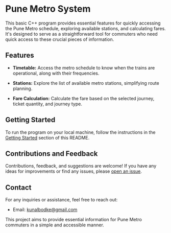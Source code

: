 # Pune Metro System 

This basic C++ program provides essential features for quickly accessing the Pune Metro schedule, exploring available stations, and calculating fares. It's designed to serve as a straightforward tool for commuters who need quick access to these crucial pieces of information.

## Features

- **Timetable:** Access the metro schedule to know when the trains are operational, along with their frequencies.

- **Stations:** Explore the list of available metro stations, simplifying route planning.

- **Fare Calculation:** Calculate the fare based on the selected journey, ticket quantity, and journey type.

## Getting Started

To run the program on your local machine, follow the instructions in the [Getting Started](#getting-started) section of this README.

## Contributions and Feedback

Contributions, feedback, and suggestions are welcome! If you have any ideas for improvements or find any issues, please [open an issue](https://github.com/yourusername/pune-metro-ticket-info/issues).

## Contact

For any inquiries or assistance, feel free to reach out:
- Email: kunalbodke@gmail.com

This project aims to provide essential information for Pune Metro commuters in a simple and accessible manner.

 
